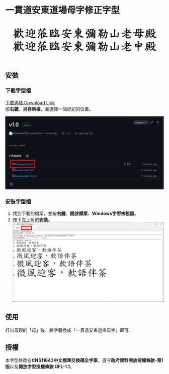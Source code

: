 # 一貫道安東道場母字修正字型

![01_compare.jpg](src/01_compare.jpg)

## 安裝

### 下載字型檔

[下載連結 Download Link](https://github.com/minhung1126/andong_fonts/releases/latest/download/Andong-font.ttf)\
按**右鍵**、**另存新檔**，並選擇一個好記的位置。

![02_01_download_page.png](src\02_01_download_page.png)

### 安裝字型檔

1. 找到下載的檔案，並按**右鍵**、**開啟檔案**、**Windows字型檢視器**。
2. 按下左上角的**安裝**。
![02_02_install_page.png](src\02_02_install_page.png)

## 使用

打出母親的「母」後，將字體換成「一貫道安東道場母字」即可。

## 授權

本字型修改自**CNS11643中文標準交換碼全字庫**，遵守**政府資料開放授權條款-第1版**以及**開放字型授權條款 OFL-1.1**。
